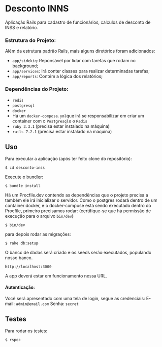 # Desconto INNS
Aplicação Rails para cadastro de funcionários, calculos de desconto de INSS e relatório.

### Estrutura do Projeto:
Além da estrutura padrão Rails, mais alguns diretórios foram adicionados:
* `app/sidekiq`: Reponsável por lidar com tarefas que rodam no background;
* `app/services`: Irá conter classes para realizar determinadas tarefas;
* `app/reports`: Contém a lógica dos relatórios;

### Dependências do Projeto:
* `redis`
* `postgresql`
* `docker`
* Há um `docker-compose.yml`que irá se responsabilizar em criar um container com o `Postgresql`e o `Redis`
* `ruby 3.3.1` (precisa estar instalado na máquina)
* `rails 7.2.1` (precisa estar instalado na máquina)

## Uso
Para executar a aplicação (após ter feito clone do repositório):
```
$ cd desconto-inss
```
Execute o bundler:
```
$ bundle install
```
Há um Procfile.dev contendo as dependências que o projeto precisa a também ele irá inicializar o servidor. Como o postgres rodará dentro de um container docker, e o docker-compose está sendo executado dentro do Procfile, primeiro precisamos rodar: (certifique-se que há permissão de execução para o arquivo `bin/dev`)
```
$ bin/dev
```
para depois rodar as migrações:
```
$ rake db:setup
```
O banco de dados será criado e os seeds serão executados, populando nosso banco.
```
http://localhost:3000
```
A app deverá estar em funcionamento nessa URL.

#### Autenticação:
Você será apresentado com uma tela de login, segue as credenciais:
E-mail: `admin@email.com`
Senha: `secret`


## Testes
Para rodar os testes:
```
$ rspec
```